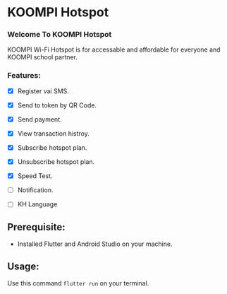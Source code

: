 # KOOMPI Hotspot



### Welcome To KOOMPI Hotspot 

KOOMPI Wi-Fi Hotspot is for accessable and affordable for everyone and  KOOMPI school partner.


### Features:

- [x] Register vai SMS. 
- [x] Send to token by QR Code.
- [x] Send payment.
- [x] View transaction histroy.
- [x] Subscribe hotspot plan.
- [x] Unsubscribe hotspot plan.
- [x] Speed Test.
- [ ] Notification.
- [ ] KH Language



## Prerequisite: 

* Installed Flutter and Android Studio on your machine.


## Usage:

Use this command `flutter run` on your terminal.
